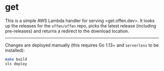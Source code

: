 # get

This is a simple AWS Lambda handler for serving <get.offen.dev>. It looks up the releases for the `offen/offen` repo, picks the latest release (including pre-releases) and returns a redirect to the download location.

---

Changes are deployed manually (this requires Go 1.13+ and `serverless` to be installed):

```sh
make build
sls deploy
```


